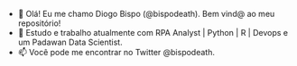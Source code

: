 - 👋 Olá! Eu me chamo Diogo Bispo (@bispodeath). Bem vind@ ao meu repositório!
- 🌱 Estudo e trabalho atualmente com RPA Analyst | Python | R | Devops e um  Padawan Data Scientist.
- 📫 Você pode me encontrar no Twitter @bispodeath.


